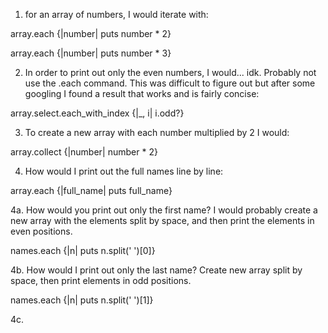 1. for an array of numbers, I would iterate with:

array.each {|number| puts number * 2}

array.each {|number| puts number * 3}

2. In order to print out only the even numbers, I would... idk. Probably not use the .each command. This was difficult to figure out but after some googling I found a result that works and is fairly concise:

array.select.each_with_index {|\_, i| i.odd?}

3. To create a new array with each number multiplied by 2 I would:

array.collect {|number| number * 2}

4. How would I print out the full names line by line:

array.each {|full_name| puts full_name}

  4a. How would you print out only the first name? I would probably create a new array with the elements split by space, and then print the elements in even positions.

names.each {|n| puts n.split(' ')[0]}

  4b. How would I print out only the last name? Create new array split by space, then print elements in odd positions.

names.each {|n| puts n.split(' ')[1]}

  4c.
